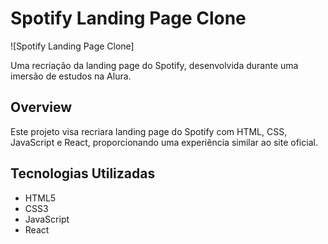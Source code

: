 # Spotify Landing Page Clone

![Spotify Landing Page Clone]

Uma recriação da landing page do Spotify, desenvolvida durante uma imersão de estudos na Alura.

## Overview

Este projeto visa recriara landing page do Spotify com HTML, CSS, JavaScript e React, proporcionando uma experiência similar ao site oficial.

## Tecnologias Utilizadas

- <i class="fa-brands fa-html5"></i> HTML5
- <i class="fa-brands fa-css3"></i> CSS3
- <i class="fa-brands fa-js"></i> JavaScript
- <i class="fa-brands fa-react"></i> React
